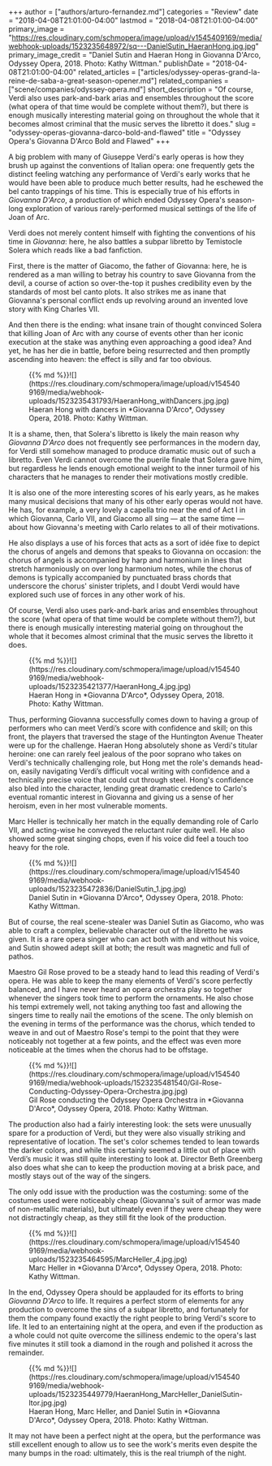 +++
author = ["authors/arturo-fernandez.md"]
categories = "Review"
date = "2018-04-08T21:01:00-04:00"
lastmod = "2018-04-08T21:01:00-04:00"
primary_image = "https://res.cloudinary.com/schmopera/image/upload/v1545409169/media/webhook-uploads/1523235648972/sq---DanielSutin_HaeranHong.jpg.jpg"
primary_image_credit = "Daniel Sutin and Haeran Hong in Giovanna D'Arco, Odyssey Opera, 2018. Photo: Kathy Wittman."
publishDate = "2018-04-08T21:01:00-04:00"
related_articles = ["articles/odyssey-operas-grand-la-reine-de-saba-a-great-season-opener.md"]
related_companies = ["scene/companies/odyssey-opera.md"]
short_description = "Of course, Verdi also uses park-and-bark arias and ensembles throughout the score (what opera of that time would be complete without them?), but there is enough musically interesting material going on throughout the whole that it becomes almost criminal that the music serves the libretto it does."
slug = "odyssey-operas-giovanna-darco-bold-and-flawed"
title = "Odyssey Opera&#039;s Giovanna D&#039;Arco Bold and Flawed"
+++

A big problem with many of Giuseppe Verdi's early operas is how they brush up against the conventions of Italian opera: one frequently gets the distinct feeling watching any performance of Verdi's early works that he would have been able to produce much better results, had he eschewed the bel canto trappings of his time. This is especially true of his efforts in *Giovanna D'Arco*, a production of which ended Odyssey Opera's season-long exploration of various rarely-performed musical settings of the life of Joan of Arc.

Verdi does not merely content himself with fighting the conventions of his time in *Giovanna*: here, he also battles a subpar libretto by Temistocle Solera which reads like a bad fanfiction.

First, there is the matter of Giacomo, the father of Giovanna: here, he is rendered as a man willing to betray his country to save Giovanna from the devil, a course of action so over-the-top it pushes credibility even by the standards of most bel canto plots. It also strikes me as inane that Giovanna's personal conflict ends up revolving around an invented love story with King Charles VII. 

And then there is the ending: what insane train of thought convinced Solera that killing Joan of Arc with any course of events other than her iconic execution at the stake was anything even approaching a good idea? And yet, he has her die in battle, before being resurrected and then promptly ascending into heaven: the effect is silly and far too obvious.

<figure data-type="image">{{% md %}}![](https://res.cloudinary.com/schmopera/image/upload/v1545409169/media/webhook-uploads/1523235431793/HaeranHong_withDancers.jpg.jpg)
<figcaption>Haeran Hong with dancers in *Giovanna D'Arco*, Odyssey Opera, 2018. Photo: Kathy Wittman.</figcaption>
</figure>

It is a shame, then, that Solera's libretto is likely the main reason why *Giovanna D'Arco* does not frequently see performances in the modern day, for Verdi still somehow managed to produce dramatic music out of such a libretto. Even Verdi cannot overcome the puerile finale that Solera gave him, but regardless he lends enough emotional weight to the inner turmoil of his characters that he manages to render their motivations mostly credible. 

It is also one of the more interesting scores of his early years, as he makes many musical decisions that many of his other early operas would not have. He has, for example, a very lovely a capella trio near the end of Act I in which Giovanna, Carlo VII, and Giacomo all sing — at the same time — about how Giovanna's meeting with Carlo relates to all of their motivations. 

He also displays a use of his forces that acts as a sort of idée fixe to depict the chorus of angels and demons that speaks to Giovanna on occasion: the chorus of angels is accompanied by harp and harmonium in lines that stretch harmoniously on over long harmonium notes, while the chorus of demons is typically accompanied by punctuated brass chords that underscore the chorus' sinister triplets, and I doubt Verdi would have explored such use of forces in any other work of his. 

Of course, Verdi also uses park-and-bark arias and ensembles throughout the score (what opera of that time would be complete without them?), but there is enough musically interesting material going on throughout the whole that it becomes almost criminal that the music serves the libretto it does.

<figure data-type="image">{{% md %}}![](https://res.cloudinary.com/schmopera/image/upload/v1545409169/media/webhook-uploads/1523235421377/HaeranHong_4.jpg.jpg)
<figcaption>Haeran Hong in *Giovanna D'Arco*, Odyssey Opera, 2018. Photo: Kathy Wittman.</figcaption>
</figure>

Thus, performing Giovanna successfully comes down to having a group of performers who can meet Verdi’s score with confidence and skill; on this front, the players that traversed the stage of the Huntington Avenue Theater were up for the challenge. Haeran Hong absolutely shone as Verdi's titular heroine: one can rarely feel jealous of the poor soprano who takes on Verdi's technically challenging role, but Hong met the role's demands head-on, easily navigating Verdi’s difficult vocal writing with confidence and a technically precise voice that could cut through steel. Hong's confidence also bled into the character, lending great dramatic credence to Carlo's eventual romantic interest in Giovanna and giving us a sense of her heroism, even in her most vulnerable moments. 

Marc Heller is technically her match in the equally demanding role of Carlo VII, and acting-wise he conveyed the reluctant ruler quite well. He also showed some great singing chops, even if his voice did feel a touch too heavy for the role. 

<figure data-type="image">{{% md %}}![](https://res.cloudinary.com/schmopera/image/upload/v1545409169/media/webhook-uploads/1523235472836/DanielSutin_1.jpg.jpg)
<figcaption>Daniel Sutin in *Giovanna D'Arco*, Odyssey Opera, 2018. Photo: Kathy Wittman.</figcaption>
</figure>

But of course, the real scene-stealer was Daniel Sutin as Giacomo, who was able to craft a complex, believable character out of the libretto he was given. It is a rare opera singer who can act both with and without his voice, and Sutin showed adept skill at both; the result was magnetic and full of pathos.

Maestro Gil Rose proved to be a steady hand to lead this reading of Verdi's opera. He was able to keep the many elements of Verdi's score perfectly balanced, and I have never heard an opera orchestra play so together whenever the singers took time to perform the ornaments. He also chose his tempi extremely well, not taking anything too fast and allowing the singers time to really nail the emotions of the scene. The only blemish on the evening in terms of the performance was the chorus, which tended to weave in and out of Maestro Rose's tempi to the point that they were noticeably not together at a few points, and the effect was even more noticeable at the times when the chorus had to be offstage.

<figure data-type="image">{{% md %}}![](https://res.cloudinary.com/schmopera/image/upload/v1545409169/media/webhook-uploads/1523235481540/Gil-Rose-Conducting-Odyssey-Opera-Orchestra.jpg.jpg)
<figcaption>Gil Rose conducting the Odyssey Opera Orchestra in *Giovanna D'Arco*, Odyssey Opera, 2018. Photo: Kathy Wittman.</figcaption>
</figure>

The production also had a fairly interesting look: the sets were unusually spare for a production of Verdi, but they were also visually striking and representative of location. The set's color schemes tended to lean towards the darker colors, and while this certainly seemed a little out of place with Verdi’s music it was still quite interesting to look at. Director Beth Greenberg also does what she can to keep the production moving at a brisk pace, and mostly stays out of the way of the singers. 

The only odd issue with the production was the costuming: some of the costumes used were noticeably cheap (Giovanna's suit of armor was made of non-metallic materials), but ultimately even if they were cheap they were not distractingly cheap, as they still fit the look of the production.

<figure data-type="image">{{% md %}}![](https://res.cloudinary.com/schmopera/image/upload/v1545409169/media/webhook-uploads/1523235464595/MarcHeller_4.jpg.jpg)
<figcaption>Marc Heller in *Giovanna D'Arco*, Odyssey Opera, 2018. Photo: Kathy Wittman.</figcaption>
</figure>

In the end, Odyssey Opera should be applauded for its efforts to bring *Giovanna D'Arco* to life. It requires a perfect storm of elements for any production to overcome the sins of a subpar libretto, and fortunately for them the company found exactly the right people to bring Verdi's score to life. It led to an entertaining night at the opera, and even if the production as a whole could not quite overcome the silliness endemic to the opera's last five minutes it still took a diamond in the rough and polished it across the remainder. 

<figure data-type="image">{{% md %}}![](https://res.cloudinary.com/schmopera/image/upload/v1545409169/media/webhook-uploads/1523235449779/HaeranHong_MarcHeller_DanielSutin-ltor.jpg.jpg)
<figcaption>Haeran Hong, Marc Heller, and Daniel Sutin in *Giovanna D'Arco*, Odyssey Opera, 2018. Photo: Kathy Wittman.</figcaption>
</figure>

It may not have been a perfect night at the opera, but the performance was still excellent enough to allow us to see the work's merits even despite the many bumps in the road: ultimately, this is the real triumph of the night.
